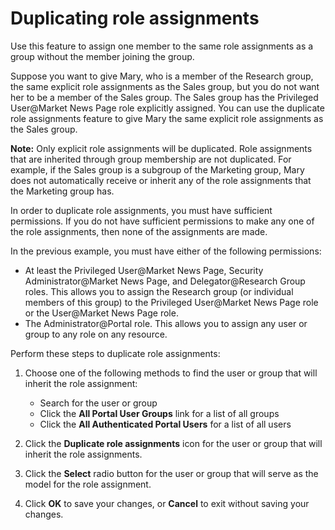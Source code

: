 # Duplicating role assignments  


Use this feature to assign one member to the same role assignments as a group without the member joining the group.

Suppose you want to give Mary, who is a member of the Research group, the same explicit role assignments as the Sales group, but you do not want her to be a member of the Sales group. The Sales group has the Privileged User@Market News Page role explicitly assigned. You can use the duplicate role assignments feature to give Mary the same explicit role assignments as the Sales group.

**Note:** Only explicit role assignments will be duplicated. Role assignments that are inherited through group membership are not duplicated. For example, if the Sales group is a subgroup of the Marketing group, Mary does not automatically receive or inherit any of the role assignments that the Marketing group has.

In order to duplicate role assignments, you must have sufficient permissions. If you do not have sufficient permissions to make any one of the role assignments, then none of the assignments are made.

In the previous example, you must have either of the following permissions:

-   At least the Privileged User@Market News Page, Security Administrator@Market News Page, and Delegator@Research Group roles. This allows you to assign the Research group \(or individual members of this group\) to the Privileged User@Market News Page role or the User@Market News Page role.
-   The Administrator@Portal role. This allows you to assign any user or group to any role on any resource.

Perform these steps to duplicate role assignments:

1.  Choose one of the following methods to find the user or group that will inherit the role assignment:

    -   Search for the user or group
    -   Click the **All Portal User Groups** link for a list of all groups
    -   Click the **All Authenticated Portal Users** for a list of all users
2.  Click the **Duplicate role assignments** icon for the user or group that will inherit the role assignments.

3.  Click the **Select** radio button for the user or group that will serve as the model for the role assignment.

4.  Click **OK** to save your changes, or **Cancel** to exit without saving your changes.



